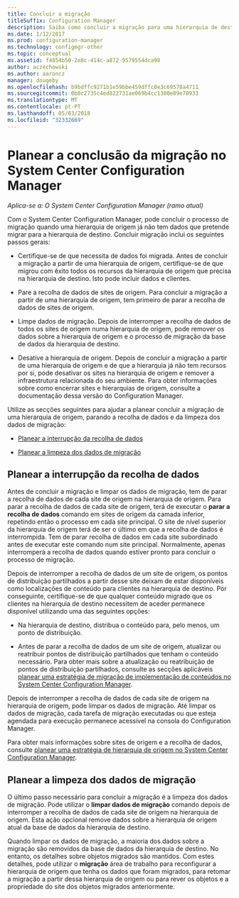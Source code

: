 ```yaml
---
title: Concluir a migração
titleSuffix: Configuration Manager
description: Saiba como concluir a migração para uma hierarquia de destino do System Center Configuration Manager depois de uma hierarquia de origem já não tem dados.
ms.date: 1/12/2017
ms.prod: configuration-manager
ms.technology: configmgr-other
ms.topic: conceptual
ms.assetid: f4854b50-2e8c-414c-a872-9579554dca98
author: aczechowski
ms.author: aaroncz
manager: dougeby
ms.openlocfilehash: b9bdffc9271b1e59bbe459dffc0e3c69578a4711
ms.sourcegitcommit: 0b0c2735c4ed822731ae069b4cc1380e89e78933
ms.translationtype: MT
ms.contentlocale: pt-PT
ms.lasthandoff: 05/03/2018
ms.locfileid: "32332669"
---
```

# <a name="plan-to-complete-migration-in-system-center-configuration-manager"></a>Planear a conclusão da migração no System Center Configuration Manager

*Aplica-se a: O System Center Configuration Manager (ramo atual)*

Com o System Center Configuration Manager, pode concluir o processo de migração quando uma hierarquia de origem já não tem dados que pretende migrar para a hierarquia de destino. Concluir migração inclui os seguintes passos gerais:  

-   Certifique-se de que necessita de dados foi migrada. Antes de concluir a migração a partir de uma hierarquia de origem, certifique-se de que migrou com êxito todos os recursos da hierarquia de origem que precisa na hierarquia de destino. Isto pode incluir dados e clientes.  

-   Pare a recolha de dados de sites de origem. Para concluir a migração a partir de uma hierarquia de origem, tem primeiro de parar a recolha de dados de sites de origem.  

-   Limpe dados de migração. Depois de interromper a recolha de dados de todos os sites de origem numa hierarquia de origem, pode remover os dados sobre a hierarquia de origem e o processo de migração da base de dados da hierarquia de destino.  

-   Desative a hierarquia de origem. Depois de concluir a migração a partir de uma hierarquia de origem e de que a hierarquia já não tem recursos por si, pode desativar os sites na hierarquia de origem e remover a infraestrutura relacionada do seu ambiente. Para obter informações sobre como encerrar sites e hierarquias de origem, consulte a documentação dessa versão do Configuration Manager.  

Utilize as secções seguintes para ajudar a planear concluir a migração de uma hierarquia de origem, parando a recolha de dados e da limpeza dos dados de migração:  

-   [Planear a interrupção da recolha de dados](#Plan_to_Stop_Data_Gath)  

-   [Planear a limpeza dos dados de migração](#Plan_to_clean_up)  

##  <a name="Plan_to_Stop_Data_Gath"></a> Planear a interrupção da recolha de dados  
 Antes de concluir a migração e limpar os dados de migração, tem de parar a recolha de dados de cada site de origem na hierarquia de origem. Para parar a recolha de dados de cada site de origem, terá de executar o **parar a recolha de dados** comando em sites de origem da camada inferior, repetindo então o processo em cada site principal. O site de nível superior da hierarquia de origem terá de ser o último em que a recolha de dados é interrompida. Tem de parar recolha de dados em cada site subordinado antes de executar este comando num site principal. Normalmente, apenas interromperá a recolha de dados quando estiver pronto para concluir o processo de migração.  

 Depois de interromper a recolha de dados de um site de origem, os pontos de distribuição partilhados a partir desse site deixam de estar disponíveis como localizações de conteúdo para clientes na hierarquia de destino. Por conseguinte, certifique-se de que qualquer conteúdo migrado que os clientes na hierarquia de destino necessitem de aceder permanece disponível utilizando uma das seguintes opções:  

-   Na hierarquia de destino, distribua o conteúdo para, pelo menos, um ponto de distribuição.  

-   Antes de parar a recolha de dados de um site de origem, atualizar ou reatribuir pontos de distribuição partilhados que tenham o conteúdo necessário. Para obter mais sobre a atualização ou reatribuição de pontos de distribuição partilhados, consulte as secções aplicáveis [planear uma estratégia de migração de implementação de conteúdos no System Center Configuration Manager](../../core/migration/planning-a-content-deployment-migration-strategy.md).  

Depois de interromper a recolha de dados de cada site de origem na hierarquia de origem, pode limpar os dados de migração. Até limpar os dados de migração, cada tarefa de migração executadas ou que esteja agendada para execução permanece acessível na consola do Configuration Manager.  

Para obter mais informações sobre sites de origem e a recolha de dados, consulte [planear uma estratégia de hierarquia de origem no System Center Configuration Manager](../../core/migration/planning-a-source-hierarchy-strategy.md).  

##  <a name="Plan_to_clean_up"></a> Planear a limpeza dos dados de migração  
 O último passo necessário para concluir a migração é a limpeza dos dados de migração. Pode utilizar o **limpar dados de migração** comando depois de interromper a recolha de dados de cada site de origem na hierarquia de origem. Esta ação opcional remove dados sobre a hierarquia de origem atual da base de dados da hierarquia de destino.  

 Quando limpar os dados de migração, a maioria dos dados sobre a migração são removidos da base de dados da hierarquia de destino. No entanto, os detalhes sobre objetos migrados são mantidos. Com estes detalhes, pode utilizar o **migração** área de trabalho para reconfigurar a hierarquia de origem que tenha os dados que foram migrados, para retomar a migração a partir dessa hierarquia de origem ou para rever os objetos e a propriedade do site dos objetos migrados anteriormente.  

